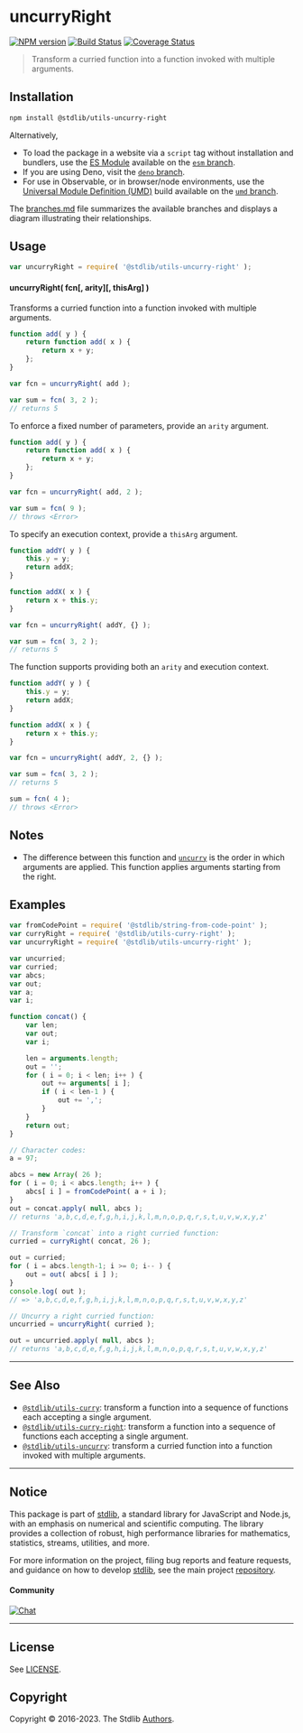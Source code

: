 <!--

@license Apache-2.0

Copyright (c) 2018 The Stdlib Authors.

Licensed under the Apache License, Version 2.0 (the "License");
you may not use this file except in compliance with the License.
You may obtain a copy of the License at

   http://www.apache.org/licenses/LICENSE-2.0

Unless required by applicable law or agreed to in writing, software
distributed under the License is distributed on an "AS IS" BASIS,
WITHOUT WARRANTIES OR CONDITIONS OF ANY KIND, either express or implied.
See the License for the specific language governing permissions and
limitations under the License.

-->

# uncurryRight

[![NPM version][npm-image]][npm-url] [![Build Status][test-image]][test-url] [![Coverage Status][coverage-image]][coverage-url] <!-- [![dependencies][dependencies-image]][dependencies-url] -->

> Transform a curried function into a function invoked with multiple arguments.

<!-- Section to include introductory text. Make sure to keep an empty line after the intro `section` element and another before the `/section` close. -->

<section class="intro">

</section>

<!-- /.intro -->

<!-- Package usage documentation. -->

<section class="installation">

## Installation

```bash
npm install @stdlib/utils-uncurry-right
```

Alternatively,

-   To load the package in a website via a `script` tag without installation and bundlers, use the [ES Module][es-module] available on the [`esm` branch][esm-url].
-   If you are using Deno, visit the [`deno` branch][deno-url].
-   For use in Observable, or in browser/node environments, use the [Universal Module Definition (UMD)][umd] build available on the [`umd` branch][umd-url].

The [branches.md][branches-url] file summarizes the available branches and displays a diagram illustrating their relationships.

</section>

<section class="usage">

## Usage

```javascript
var uncurryRight = require( '@stdlib/utils-uncurry-right' );
```

#### uncurryRight( fcn\[, arity]\[, thisArg] )

Transforms a curried function into a function invoked with multiple arguments.

<!-- eslint-disable no-restricted-syntax -->

```javascript
function add( y ) {
    return function add( x ) {
        return x + y;
    };
}

var fcn = uncurryRight( add );

var sum = fcn( 3, 2 );
// returns 5
```

To enforce a fixed number of parameters, provide an `arity` argument.

<!-- run throws: true -->

<!-- eslint-disable no-restricted-syntax -->

```javascript
function add( y ) {
    return function add( x ) {
        return x + y;
    };
}

var fcn = uncurryRight( add, 2 );

var sum = fcn( 9 );
// throws <Error>
```

To specify an execution context, provide a `thisArg` argument.

<!-- eslint-disable no-invalid-this -->

```javascript
function addY( y ) {
    this.y = y;
    return addX;
}

function addX( x ) {
    return x + this.y;
}

var fcn = uncurryRight( addY, {} );

var sum = fcn( 3, 2 );
// returns 5
```

The function supports providing both an `arity` and execution context.

<!-- run throws: true -->

<!-- eslint-disable no-invalid-this -->

```javascript
function addY( y ) {
    this.y = y;
    return addX;
}

function addX( x ) {
    return x + this.y;
}

var fcn = uncurryRight( addY, 2, {} );

var sum = fcn( 3, 2 );
// returns 5

sum = fcn( 4 );
// throws <Error>
```

</section>

<!-- /.usage -->

<!-- Package usage notes. Make sure to keep an empty line after the `section` element and another before the `/section` close. -->

<section class="notes">

## Notes

-   The difference between this function and [`uncurry`][@stdlib/utils/uncurry] is the order in which arguments are applied. This function applies arguments starting from the right.

</section>

<!-- /.notes -->

<!-- Package usage examples. -->

<section class="examples">

## Examples

<!-- eslint no-undef: "error" -->

```javascript
var fromCodePoint = require( '@stdlib/string-from-code-point' );
var curryRight = require( '@stdlib/utils-curry-right' );
var uncurryRight = require( '@stdlib/utils-uncurry-right' );

var uncurried;
var curried;
var abcs;
var out;
var a;
var i;

function concat() {
    var len;
    var out;
    var i;

    len = arguments.length;
    out = '';
    for ( i = 0; i < len; i++ ) {
        out += arguments[ i ];
        if ( i < len-1 ) {
            out += ',';
        }
    }
    return out;
}

// Character codes:
a = 97;

abcs = new Array( 26 );
for ( i = 0; i < abcs.length; i++ ) {
    abcs[ i ] = fromCodePoint( a + i );
}
out = concat.apply( null, abcs );
// returns 'a,b,c,d,e,f,g,h,i,j,k,l,m,n,o,p,q,r,s,t,u,v,w,x,y,z'

// Transform `concat` into a right curried function:
curried = curryRight( concat, 26 );

out = curried;
for ( i = abcs.length-1; i >= 0; i-- ) {
    out = out( abcs[ i ] );
}
console.log( out );
// => 'a,b,c,d,e,f,g,h,i,j,k,l,m,n,o,p,q,r,s,t,u,v,w,x,y,z'

// Uncurry a right curried function:
uncurried = uncurryRight( curried );

out = uncurried.apply( null, abcs );
// returns 'a,b,c,d,e,f,g,h,i,j,k,l,m,n,o,p,q,r,s,t,u,v,w,x,y,z'
```

</section>

<!-- /.examples -->

<!-- Section to include cited references. If references are included, add a horizontal rule *before* the section. Make sure to keep an empty line after the `section` element and another before the `/section` close. -->

<section class="references">

</section>

<!-- /.references -->

<!-- Section for related `stdlib` packages. Do not manually edit this section, as it is automatically populated. -->

<section class="related">

* * *

## See Also

-   <span class="package-name">[`@stdlib/utils-curry`][@stdlib/utils/curry]</span><span class="delimiter">: </span><span class="description">transform a function into a sequence of functions each accepting a single argument.</span>
-   <span class="package-name">[`@stdlib/utils-curry-right`][@stdlib/utils/curry-right]</span><span class="delimiter">: </span><span class="description">transform a function into a sequence of functions each accepting a single argument.</span>
-   <span class="package-name">[`@stdlib/utils-uncurry`][@stdlib/utils/uncurry]</span><span class="delimiter">: </span><span class="description">transform a curried function into a function invoked with multiple arguments.</span>

</section>

<!-- /.related -->

<!-- Section for all links. Make sure to keep an empty line after the `section` element and another before the `/section` close. -->


<section class="main-repo" >

* * *

## Notice

This package is part of [stdlib][stdlib], a standard library for JavaScript and Node.js, with an emphasis on numerical and scientific computing. The library provides a collection of robust, high performance libraries for mathematics, statistics, streams, utilities, and more.

For more information on the project, filing bug reports and feature requests, and guidance on how to develop [stdlib][stdlib], see the main project [repository][stdlib].

#### Community

[![Chat][chat-image]][chat-url]

---

## License

See [LICENSE][stdlib-license].


## Copyright

Copyright &copy; 2016-2023. The Stdlib [Authors][stdlib-authors].

</section>

<!-- /.stdlib -->

<!-- Section for all links. Make sure to keep an empty line after the `section` element and another before the `/section` close. -->

<section class="links">

[npm-image]: http://img.shields.io/npm/v/@stdlib/utils-uncurry-right.svg
[npm-url]: https://npmjs.org/package/@stdlib/utils-uncurry-right

[test-image]: https://github.com/stdlib-js/utils-uncurry-right/actions/workflows/test.yml/badge.svg?branch=main
[test-url]: https://github.com/stdlib-js/utils-uncurry-right/actions/workflows/test.yml?query=branch:main

[coverage-image]: https://img.shields.io/codecov/c/github/stdlib-js/utils-uncurry-right/main.svg
[coverage-url]: https://codecov.io/github/stdlib-js/utils-uncurry-right?branch=main

<!--

[dependencies-image]: https://img.shields.io/david/stdlib-js/utils-uncurry-right.svg
[dependencies-url]: https://david-dm.org/stdlib-js/utils-uncurry-right/main

-->

[chat-image]: https://img.shields.io/gitter/room/stdlib-js/stdlib.svg
[chat-url]: https://gitter.im/stdlib-js/stdlib/

[stdlib]: https://github.com/stdlib-js/stdlib

[stdlib-authors]: https://github.com/stdlib-js/stdlib/graphs/contributors

[umd]: https://github.com/umdjs/umd
[es-module]: https://developer.mozilla.org/en-US/docs/Web/JavaScript/Guide/Modules

[deno-url]: https://github.com/stdlib-js/utils-uncurry-right/tree/deno
[umd-url]: https://github.com/stdlib-js/utils-uncurry-right/tree/umd
[esm-url]: https://github.com/stdlib-js/utils-uncurry-right/tree/esm
[branches-url]: https://github.com/stdlib-js/utils-uncurry-right/blob/main/branches.md

[stdlib-license]: https://raw.githubusercontent.com/stdlib-js/utils-uncurry-right/main/LICENSE

<!-- <related-links> -->

[@stdlib/utils/curry]: https://github.com/stdlib-js/utils-curry

[@stdlib/utils/curry-right]: https://github.com/stdlib-js/utils-curry-right

[@stdlib/utils/uncurry]: https://github.com/stdlib-js/utils-uncurry

<!-- </related-links> -->

</section>

<!-- /.links -->
